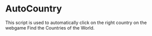# AutoCountry
This script is used to automatically click on the right country on the webgame Find the Countries of the World.
